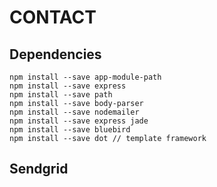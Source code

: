 # CONTACT

## Dependencies
```
npm install --save app-module-path
npm install --save express
npm install --save path
npm install --save body-parser
npm install --save nodemailer
npm install --save express jade
npm install --save bluebird
npm install --save dot // template framework
```

## Sendgrid
